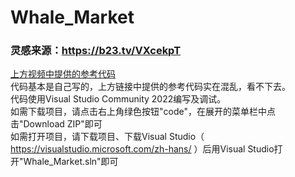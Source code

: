 # Whale_Market
### 灵感来源：https://b23.tv/VXcekpT
[上方视频中提供的参考代码](https://github.com/201220014/WhaleMarket)
<br>
代码基本是自己写的，上方链接中提供的参考代码实在混乱，看不下去。
<br>
代码使用Visual Studio Community 2022编写及调试。
<br>
如需下载项目，请点击右上角绿色按钮"code"，在展开的菜单栏中点击"Download ZIP"即可
<br>
如需打开项目，请下载项目、下载Visual Studio（ https://visualstudio.microsoft.com/zh-hans/ ）后用Visual Studio打开"Whale_Market.sln"即可

